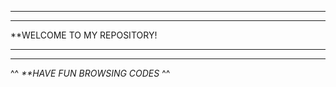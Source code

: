 ----------------------------------------
 
----------------------------------------
  
**WELCOME TO MY REPOSITORY! 
  
----------------------------------------

----------------------------------------
^^ _**HAVE FUN BROWSING CODES_  ^^
 
